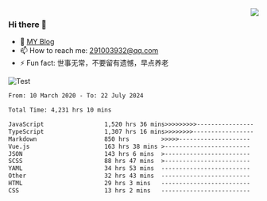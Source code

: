 <img align='right' src='https://github-readme-stats.vercel.app/api?username=niaogege&show_icons=true&theme=radical'/>

### Hi there 👋

- 🌱 [MY Blog](https://bythewayer.com/)
- 📫 How to reach me: 291003932@qq.com
- ⚡ Fun fact:  世事无常，不要留有遗憾，早点养老

![Test](https://github-readme-stats.vercel.app/api/top-langs/?username=niaogege&layout=compact)

<!--START_SECTION:waka-->

```txt
From: 10 March 2020 - To: 22 July 2024

Total Time: 4,231 hrs 10 mins

JavaScript                 1,520 hrs 36 mins>>>>>>>>>----------------   35.94 %
TypeScript                 1,307 hrs 16 mins>>>>>>>>-----------------   30.90 %
Markdown                   850 hrs         >>>>>--------------------   20.09 %
Vue.js                     163 hrs 38 mins >------------------------   03.87 %
JSON                       143 hrs 6 mins  >------------------------   03.38 %
SCSS                       88 hrs 47 mins  >------------------------   02.10 %
YAML                       34 hrs 53 mins  -------------------------   00.82 %
Other                      32 hrs 43 mins  -------------------------   00.77 %
HTML                       29 hrs 3 mins   -------------------------   00.69 %
CSS                        13 hrs 2 mins   -------------------------   00.31 %
```

<!--END_SECTION:waka-->
